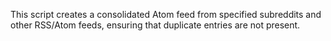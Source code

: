 This script creates a consolidated Atom feed from specified subreddits and other RSS/Atom feeds, ensuring that duplicate entries are not present.
